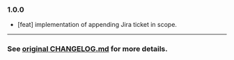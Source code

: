 ### 1.0.0

- [feat] implementation of appending Jira ticket in scope.

---

### See [original CHANGELOG.md](https://github.com/bk201-/jira-prepare-commit-msg/blob/fec2b9a374c07f7658122be50201b6a7c7d2cce0/CHANGELOG.md) for more details.
